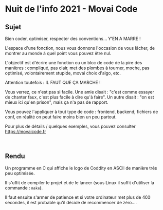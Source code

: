 # Nuit de l'info 2021 - Movai Code

## Sujet

Bien coder, optimiser, respecter des conventions... Y'EN A MARRE !

L'espace d'une fonction, nous vous donnons l'occasion de vous lâcher, de montrer au monde à quel point vous pouvez être nul.

L'objectif est d'écrire une fonction ou un bloc de code de la pire des manières : compliqué, pas clair, met des plombes à tourner, moche, pas optimisé, volontairement stupide, movai choix d'algo, etc.

Attention toutefois : IL FAUT QUE ÇA MARCHE !

Vous verrez, ce n'est pas si facile. Une amie disait : "c'est comme essayer de chanter faux, c'est plus facile à dire qu'à faire". Un autre disait : "on est mieux ici qu'en prison", mais ça n'a pas de rapport.

Vous pouvez l'appliquer à tout type de code : frontend, backend, fichiers de conf, en réalité on peut faire moins bien un peu partout.

Pour plus de détails / quelques exemples, vous pouvez consulter https://movaicode.fr

<br/>


## Rendu

Un programme en C qui affiche le logo de Coddity en ASCII de manière très peu optimisée.

Il s'uffit de compiler le projet et de le lancer (sous Linux il suffit d'utiliser la commande : `make`).

Il faut ensuite s'armer de patience et si votre ordinateur met plus de 400 secondes, il est probable qu'il décide de recommencer de zéro.... 
